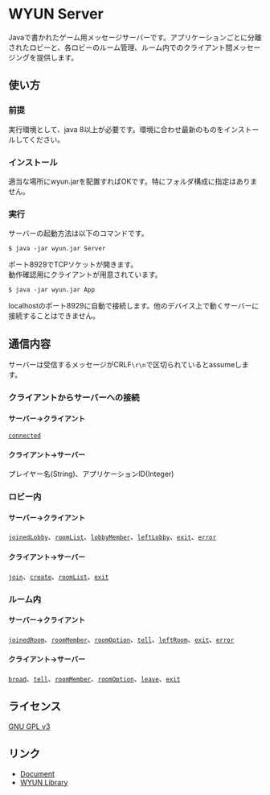 # WYUN Server
Javaで書かれたゲーム用メッセージサーバーです。アプリケーションごとに分離されたロビーと、各ロビーのルーム管理、ルーム内でのクライアント間メッセージングを提供します。

## 使い方
### 前提
実行環境として、java 8以上が必要です。環境に合わせ最新のものをインストールしてください。
### インストール
適当な場所にwyun.jarを配置すればOKです。特にフォルダ構成に指定はありません。
### 実行
サーバーの起動方法は以下のコマンドです。
```terminal
$ java -jar wyun.jar Server
```
ポート8929でTCPソケットが開きます。  
動作確認用にクライアントが用意されています。
```terminal
$ java -jar wyun.jar App
```
localhostのポート8929に自動で接続します。他のデバイス上で動くサーバーに接続することはできません。
## 通信内容
サーバーは受信するメッセージがCRLF`\r\n`で区切られているとassumeします。  
### クライアントからサーバーへの接続
#### サーバー→クライアント
[`connected`](doc/connecting.md#connected)
#### クライアント→サーバー
プレイヤー名(String)、アプリケーションID(Integer)
### ロビー内
#### サーバー→クライアント
[`joinedLobby`](doc/in_lobby.md#joinedLobby)、[`roomList`](doc/in_lobby.md#roomList)、[`lobbyMember`](doc/in_lobby.md#lobbyMember)、[`leftLobby`](doc/in_lobby.md#leftLobby)、[`exit`](doc/in_lobby.md#exit)、[`error`](doc/in_lobby.md#error)
#### クライアント→サーバー
[`join`](doc/in_lobby.md#join)、[`create`](doc/in_lobby.md#create)、[`roomList`](doc/in_lobby.md#roomList-1)、[`exit`](doc/in_lobby.md#exit-1)
### ルーム内
#### サーバー→クライアント
[`joinedRoom`](doc/in_room.md#joinedRoom)、[`roomMember`](doc/in_room.md#roomMember)、[`roomOption`](doc/in_room.md#roomOption)、[`tell`](doc/in_room.md#tell)、[`leftRoom`](doc/in_room.md#leftRoom)、[`exit`](doc/in_room.md#exit)、[`error`](doc/in_room.md#error)
#### クライアント→サーバー
[`broad`](doc/in_room.md#broad)、[`tell`](doc/in_room.md#tell-1)、[`roomMember`](doc/in_room.md#roomMember)、[`roomOption`](doc/in_room.md#roomOption)、[`leave`](doc/in_room.md#leave)、[`exit`](doc/in_room.md#exit-1)

## ライセンス
[GNU GPL v3](LICENSE)
## リンク
* [Document](doc/doument.md)
* [WYUN Library](https://github.com/ystt-lita/WYUN_Library)